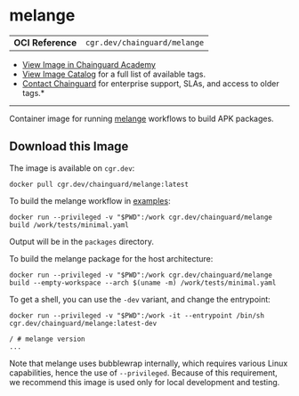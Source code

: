 <!--monopod:start-->
# melange
| | |
| - | - |
| **OCI Reference** | `cgr.dev/chainguard/melange` |


* [View Image in Chainguard Academy](https://edu.chainguard.dev/chainguard/chainguard-images/reference/melange/overview/)
* [View Image Catalog](https://console.enforce.dev/images/catalog) for a full list of available tags.
* [Contact Chainguard](https://www.chainguard.dev/chainguard-images) for enterprise support, SLAs, and access to older tags.*

---
<!--monopod:end-->

<!--overview:start-->
Container image for running [melange](https://github.com/chainguard-dev/melange) workflows to build APK packages.
<!--overview:end-->

<!--getting:start-->
## Download this Image
The image is available on `cgr.dev`:

```
docker pull cgr.dev/chainguard/melange:latest
```
<!--getting:end-->

<!--body:start-->
To build the melange workflow in [examples](tests/minimal.yaml):

```
docker run --privileged -v "$PWD":/work cgr.dev/chainguard/melange build /work/tests/minimal.yaml
```

Output will be in the `packages` directory.

To build the melange package for the host architecture:

```
docker run --privileged -v "$PWD":/work cgr.dev/chainguard/melange build --empty-workspace --arch $(uname -m) /work/tests/minimal.yaml
```

To get a shell, you can use the `-dev` variant, and change the entrypoint:

```
docker run --privileged -v "$PWD":/work -it --entrypoint /bin/sh cgr.dev/chainguard/melange:latest-dev

/ # melange version
...
```
Note that melange uses bubblewrap internally, which requires various Linux capabilities, hence the
use of `--privileged`. Because of this requirement, we recommend this image is used only for local
development and testing.
<!--body:end-->
